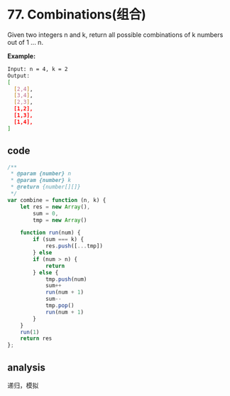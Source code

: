 # 77. Combinations(组合)

Given two integers n and k, return all possible combinations of k numbers out of 1 ... n.

**Example:**

```bash
Input: n = 4, k = 2
Output:
[
  [2,4],
  [3,4],
  [2,3],
  [1,2],
  [1,3],
  [1,4],
]
```

## code

```js
/**
 * @param {number} n
 * @param {number} k
 * @return {number[][]}
 */
var combine = function (n, k) {
    let res = new Array(),
        sum = 0,
        tmp = new Array()

    function run(num) {
        if (sum === k) {
            res.push([...tmp])
        } else
        if (num > n) {
            return
        } else {
            tmp.push(num)
            sum++
            run(num + 1)
            sum--
            tmp.pop()
            run(num + 1)
        }
    }
    run(1)
    return res
};
```

## analysis

递归，模拟